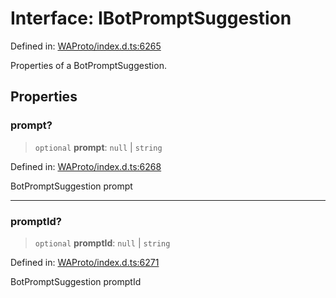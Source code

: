 # Interface: IBotPromptSuggestion

Defined in: [WAProto/index.d.ts:6265](https://github.com/Fokusdotid/bail/blob/c004679536d41fcf32da31cecf70d3991dfa31b5/WAProto/index.d.ts#L6265)

Properties of a BotPromptSuggestion.

## Properties

### prompt?

> `optional` **prompt**: `null` \| `string`

Defined in: [WAProto/index.d.ts:6268](https://github.com/Fokusdotid/bail/blob/c004679536d41fcf32da31cecf70d3991dfa31b5/WAProto/index.d.ts#L6268)

BotPromptSuggestion prompt

***

### promptId?

> `optional` **promptId**: `null` \| `string`

Defined in: [WAProto/index.d.ts:6271](https://github.com/Fokusdotid/bail/blob/c004679536d41fcf32da31cecf70d3991dfa31b5/WAProto/index.d.ts#L6271)

BotPromptSuggestion promptId
